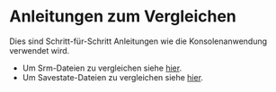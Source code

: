 ﻿# Anleitungen zum Vergleichen

Dies sind Schritt-für-Schritt Anleitungen wie die Konsolenanwendung verwendet wird.

* Um Srm-Dateien zu vergleichen siehe <a href=guides/srm>hier</a>.
* Um Savestate-Dateien zu vergleichen siehe <a href=guides/savestate>hier</a>.
